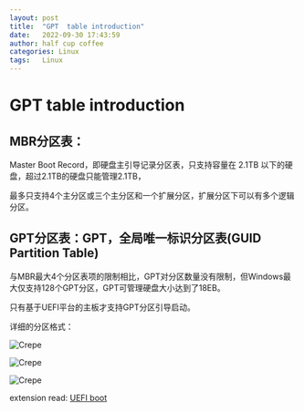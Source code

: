 ```yaml
---
layout: post
title:  "GPT  table introduction"
date:   2022-09-30 17:43:59
author: half cup coffee
categories: Linux
tags:	Linux
---
```


# GPT table introduction

## MBR分区表：

Master Boot Record，即硬盘主引导记录分区表，只支持容量在 2.1TB 以下的硬盘，超过2.1TB的硬盘只能管理2.1TB，

最多只支持4个主分区或三个主分区和一个扩展分区，扩展分区下可以有多个逻辑分区。

## GPT分区表：GPT，全局唯一标识分区表(GUID Partition Table)

与MBR最大4个分区表项的限制相比，GPT对分区数量没有限制，但Windows最大仅支持128个GPT分区，GPT可管理硬盘大小达到了18EB。

只有基于UEFI平台的主板才支持GPT分区引导启动。

详细的分区格式：

![Crepe](/assets/gpt1.jpg)

![Crepe](/assets/gpt2.jpg)

![Crepe](/assets/gpt3.png)


extension read: [UEFI boot]


[UEFI boot]: https://www.happyassassin.net/posts/2014/01/25/uefi-boot-how-does-that-actually-work-then/
